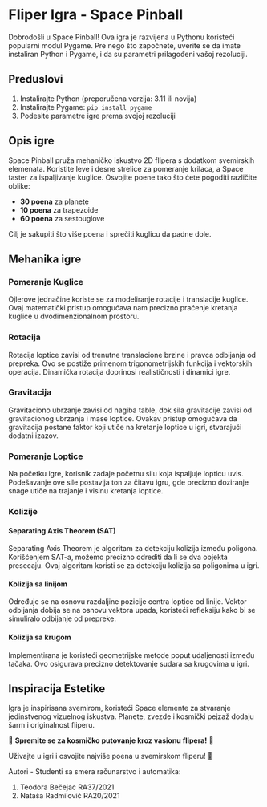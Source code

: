# Fliper Igra - Space Pinball



Dobrodošli u Space Pinball! Ova igra je razvijena u Pythonu koristeći popularni modul Pygame. Pre nego što započnete, uverite se da imate instaliran Python i Pygame, i da su parametri prilagođeni vašoj rezoluciji.

## Preduslovi
1. Instalirajte Python (preporučena verzija: 3.11 ili novija)
2. Instalirajte Pygame: `pip install pygame`
3. Podesite parametre igre prema svojoj rezoluciji

## Opis igre
Space Pinball pruža mehaničko iskustvo 2D flipera s dodatkom svemirskih elemenata. Koristite leve i desne strelice za pomeranje krilaca, a Space taster za ispaljivanje kuglice. Osvojite poene tako što ćete pogoditi različite oblike:
- **30 poena** za planete
- **10 poena** za trapezoide
- **60 poena** za sestouglove

Cilj je sakupiti što više poena i sprečiti kuglicu da padne dole.

## Mehanika igre
### Pomeranje Kuglice
Ojlerove jednačine koriste se za modeliranje rotacije i translacije kuglice. Ovaj matematički pristup omogućava nam precizno praćenje kretanja kuglice u dvodimenzionalnom prostoru.

### Rotacija
Rotacija loptice zavisi od trenutne translacione brzine i pravca odbijanja od prepreka. Ovo se postiže primenom trigonometrijskih funkcija i vektorskih operacija. Dinamička rotacija doprinosi realističnosti i dinamici igre.

### Gravitacija
Gravitaciono ubrzanje zavisi od nagiba table, dok sila gravitacije zavisi od gravitacionog ubrzanja i mase loptice. Ovakav pristup omogućava da gravitacija postane faktor koji utiče na kretanje loptice u igri, stvarajući dodatni izazov.

### Pomeranje Loptice
Na početku igre, korisnik zadaje početnu silu koja ispaljuje lopticu uvis. Podešavanje ove sile postavlja ton za čitavu igru, gde precizno doziranje snage utiče na trajanje i visinu kretanja loptice.

### Kolizije
#### Separating Axis Theorem (SAT)
Separating Axis Theorem je algoritam za detekciju kolizija između poligona. Korišćenjem SAT-a, možemo precizno odrediti da li se dva objekta presecaju. Ovaj algoritam koristi se za detekciju kolizija sa poligonima u igri.

#### Kolizija sa linijom
Određuje se na osnovu razdaljine pozicije centra loptice od linije. Vektor odbijanja dobija se na osnovu vektora upada, koristeći refleksiju kako bi se simuliralo odbijanje od prepreke.

#### Kolizija sa krugom
Implementirana je koristeći geometrijske metode poput udaljenosti između tačaka. Ovo osigurava precizno detektovanje sudara sa krugovima u igri.

## Inspiracija Estetike
Igra je inspirisana svemirom, koristeći Space elemente za stvaranje jedinstvenog vizuelnog iskustva. Planete, zvezde i kosmički pejzaž dodaju šarm i originalnost fliperu.

🌌 **Spremite se za kosmičko putovanje kroz vasionu flipera!** 🚀


Uživajte u igri i osvojite najviše poena u svemirskom fliperu! 🌠

Autori - Studenti sa smera računarstvo i automatika:
1) Teodora Bečejac RA37/2021
2) Nataša Radmilović RA20/2021

